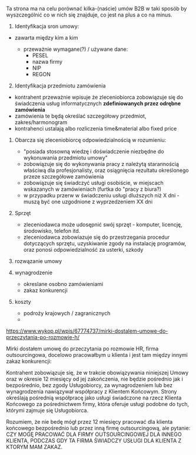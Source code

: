 Ta strona ma na celu porównać kilka-(naście) umów B2B w taki sposób by wyszczególnić co w nich się znajduje, co jest na plus a co na minus.


1. Identyfikacja sron umowy:

- zawarta między kim a kim

  - przeważnie wymagane(?) / używane dane:
	  - PESEL
	  - nazwa firmy
	  - NIP
	  - REGON

2. Identyfikacja przedmiotu zamówienia

- kontrahent przeważnie wpisuje że zleceniobiorca zobowiązuje się do świadczenia usług informatycznych **zdefiniowanych przez odrębne zamówienia**
- zamówienia te będą określać szczegółowy przedmiot, zakres/harmonogram
- kontrahenci ustalają albo rozliczenia time&material albo fixed price

1. Obarcza się zleceniobiorcę odpowiedzialnością w rozumieniu:
	- "posiada stosowną wiedzę i doświadczenie niezbędne do wykonuwania przedmiotu umowy"
	- zobowiązuje się do wykonywania pracy z należytą starannością właściwą dla profesjonalisty, oraz osiągnięcia rezultatu określonego przeze szczegółowe zamówienia
	- zobowiązuje się świadczyć usługi osobiście, w miejscach wskazanych w zamówieniach (furtka do "pracy z biura?)
	- w przypadku przerw w świadczeniu usługi dluższych niż X dni - muszą być one uzgodnione z wyprzedzeniem XX dni

2. Sprzęt

	- zleceniodawca może udosępnić swój sprzęt - komputer, licencję, środowisko, telefon itd.
	- zleceniodawca zobowiazuje się do przestrzegania procedur dotyczących sprzętu, uzyskiwanie zgody na instalację programów, oraz ponosi odpowiedzialność za usterki, szkody



3. rozwązanie umowy

4. wynagrodzenie
	- okreslane osobno zamówieniami
	- zakaz konkurencji

5. koszty
	- podroży krajowych / zagranicznych
	- 







https://www.wykop.pl/wpis/67774737/mirki-dostalem-umowe-do-przeczytania-po-rozmowie-h/

Mirki dostałem umowę do przeczytania po rozmowie HR, firma outsourcingowa, docelowo pracowałbym u klienta i jest tam między innymi zakaz konkurencji:

Kontrahent zobowiązuje się, że w trakcie obowiązywania niniejszej Umowy oraz w okresie 12 miesięcy od jej zakończenia, nie będzie pośrednio jak i bezpośrednio, bez zgody Usługobiorcy, za wynagrodzeniem lub bez wynagrodzenia nawiązywał współpracy z Klientem Końcowym. Strony określają pośrednią współpracę jako usługi świadczone na rzecz Klienta Końcowego za pośrednictwem firmy, która oferuje usługi podobne do tych, którymi zajmuje się Usługobiorca.

Rozumiem, że nie bedę mógł przez 12 miesięcy pracować dla klienta końcowego bezpośrednio lub przez inną firmę outsourcingową, ale pytanie:
CZY MOGĘ PRACOWAĆ DLA FIRMY OUTSOURCINGOWEJ DLA INNEGO KLIENTA, PODCZAS GDY TA FIRMA ŚWIADCZY USŁUGI DLA KLIENTA Z KTORYM MAM ZAKAZ.
